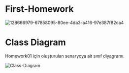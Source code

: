 # First-Homework
![128666979-67858095-80ee-4da3-a416-97e387f82ca4](https://user-images.githubusercontent.com/67712162/129161875-a871e1c9-561d-4f7d-866c-99bda0cb48f5.png)
# Class Diagram
Homework01 için oluşturulan senaryoya ait sınıf diyagramı.

![Class-Diagram](https://user-images.githubusercontent.com/67712162/129162968-1835b0a5-cedc-4356-b025-101db5ff6c33.JPG)


